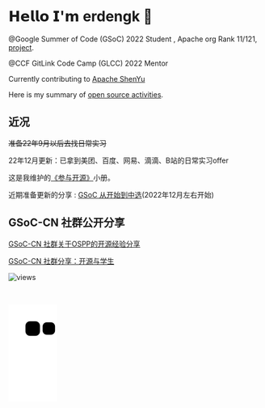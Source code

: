 # 𝗛𝗲𝗹𝗹𝗼 𝗜'𝗺 erdengk 👋

@Google Summer of Code (GSoC) 2022 Student , Apache org Rank 11/121, [project](https://summerofcode.withgoogle.com/programs/2022/projects/wWJCM4HI).

@CCF GitLink Code Camp (GLCC) 2022 Mentor


Currently contributing to [Apache ShenYu](https://github.com/apache/shenyu)
<!-- 
Welcome to this [community](https://bbs.gsoc.com.cn/) for beginners of open source. -->
<!-- 

Welcome to subscribe to my newsletter： [Fowever Free](https://erdengk.zhubai.love/). -->

Here is my summary of [open source activities](https://erdengk.github.io/gsoc-analyse/cn/activity/).


## 近况

~~准备22年9月以后去找日常实习~~

22年12月更新：已拿到美团、百度、网易、滴滴、B站的日常实习offer


这是我维护的[《参与开源》](https://erdengk.github.io/gsoc-analyse/)小册。

近期准备更新的分享 : [GSoC 从开始到中选](http://erdengk.top/archives/gsoc-cong-kai-shi-dao-zhong-xuan)(2022年12月左右开始)

## GSoC-CN 社群公开分享

<a href="https://www.bilibili.com/video/BV1E3411P7d2" target="_blank">GSoC-CN 社群关于OSPP的开源经验分享</a>

<a href="https://www.bilibili.com/video/BV19f4y1f71G" target="_blank">GSoC-CN 社群分享：开源与学生</a>
 
![views](https://komarev.com/ghpvc/?username=erdengk&color=blue)





<!-- ## Technology Stack

![Java](https://img.shields.io/badge/-Java-red?style=flat-square&logo=Java&logoColor=white)
![python](https://img.shields.io/badge/-Python-blue?style=flat-square&logo=python&logoColor=white)
![HTML5](https://img.shields.io/badge/-HTML5-%23E44D27?style=flat-square&logo=html5&logoColor=ffffff)
![CSS3](https://img.shields.io/badge/-CSS3-%231572B6?style=flat-square&logo=css3)

![Spring](https://img.shields.io/badge/-Spring-green?style=flat-square&logo=Spring&logoColor=white)
![Apache RocketMQ](https://img.shields.io/badge/-RocketMQ-important?style=flat-square&logo=Apache-RocketMQ&logoColor=white)


![MySQL](https://img.shields.io/badge/-MySQL-informational?style=flat-square&logo=mysql&logoColor=white)
![Redis](https://img.shields.io/badge/-Redis-%23F05032?style=flat-square&logo=redis&logoColor=white)

![Apache Maven](https://img.shields.io/badge/-Maven-orange?style=flat-square&logo=Apache-Maven)
![Gradle](https://img.shields.io/badge/-Gradle-green?style=flat-square&logo=Gradle)
![Docker](https://img.shields.io/badge/-Docker-black?style=flat-square&logo=docker)
![Kubernetes](https://img.shields.io/badge/-Kubernetes-%232088FF?style=flat-square&logo=Kubernetes&logoColor=ffffff)
![Helm](https://img.shields.io/badge/-Helm-%2338b2ac?style=flat-square&logo=Helm&logoColor=ffffff)


![Linux](https://img.shields.io/badge/-Linux-%23FCC624?style=flat-square&logo=linux&logoColor=%23ffffff)
![Git](https://img.shields.io/badge/-Git-%23F05032?style=flat-square&logo=git&logoColor=%23ffffff)
![GitLab](https://img.shields.io/badge/-GitLab-FCA121?style=flat-square&logo=gitlab)
![Nginx](https://img.shields.io/badge/-Nginx-%23269539?style=flat-square&logo=nginx&logoColor=ffffff)

 -->



<!-- ## 📫 Reach me
[![Github Badge](https://img.shields.io/badge/-Github-24292e?style=flat&logo=github&logoColor=white&link=)](https://github.com/erdengk) 
[![Gmail Badge](https://img.shields.io/badge/-Gmail-c14438?style=flat-square&logo=Gmail&logoColor=white&link=mailto:wanenngdek@gmail.com)](mailto:wanenngdek@gmail.com) -->


<!-- <a align="right">
<img src="https://github-readme-stats.vercel.app/api?username=erdengk&show_icons=true&theme=tokyonight" alt="my github stats" width="420"/>&nbsp;
</a> -->
<!-- 
<a align="center" href="">
<p align="center">
<img src="https://github-readme-stats.vercel.app/api?username=erdengk&show_icons=true&theme=tokyonight" alt="my github stats" width="420"/>&nbsp;
  <img src="https://github-readme-stats.vercel.app/api/top-langs/?username=erdengk&layout=compact&theme=tokyonight" alt="languages" height="165">
</p>
 -->

<br>

<!-- ![Metrics](https://metrics.lecoq.io/erdengk?template=classic&isocalendar=1&languages=1&introduction=1&stars=1&people=1&followup=1&lines=1&isocalendar.duration=half-year&languages.limit=8&languages.sections=most-used&languages.colors=github&languages.threshold=0%25&languages.indepth=false&languages.categories=markup%2C%20programming&languages.recent.categories=markup%2C%20programming&languages.recent.load=300&languages.recent.days=14&introduction.title=true&stars.limit=4&people.limit=24&people.size=28&people.types=followers%2C%20following&people.identicons=false&people.shuffle=false&followup.sections=repositories&config.timezone=Asia%2FShanghai) -->

<!-- 
![](./profile-3d-contrib/profile-gitblock.svg)


_contribution snake generated with [Platane/snk](https://github.com/Platane/snk)_


 -->

![github contribution grid snake animation](https://raw.githubusercontent.com/erdengk/erdengk/output/github-contribution-grid-snake.svg)



